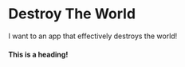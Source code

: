 # Destroy The World
I want to an app that effectively destroys the world! 

#### This is a heading!
